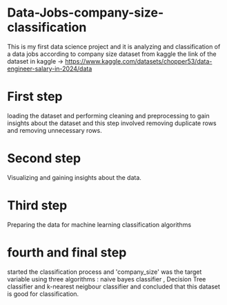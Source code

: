 # Data-Jobs-company-size-classification

This is my first data science project and it is analyzing and classification of a data jobs according to company size dataset from kaggle 
the link of the dataset in kaggle -> https://www.kaggle.com/datasets/chopper53/data-engineer-salary-in-2024/data

# First step  
loading the dataset and performing cleaning and preprocessing to gain insights about the dataset and this step involved removing duplicate rows and removing  unnecessary rows.

# Second step 
Visualizing and gaining insights about the data.

# Third step
Preparing the data for machine learning classification algorithms

# fourth and final step
started the classification process and 'company_size' was the target variable using three algorithms : naive bayes classifier , Decision Tree classifier and k-nearest neigbour  classifier
and concluded that this dataset is good for classification.
